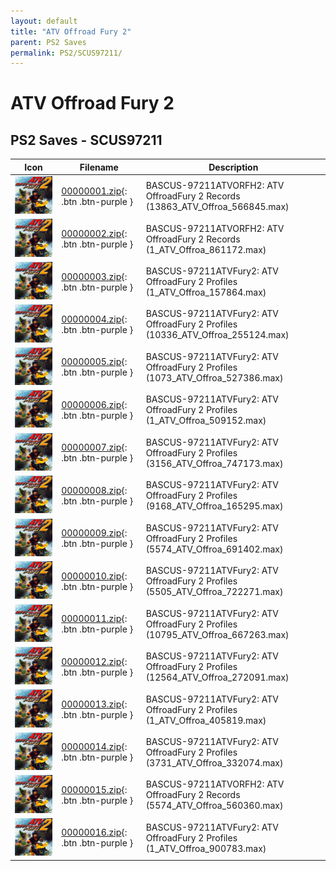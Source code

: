 ```yaml
---
layout: default
title: "ATV Offroad Fury 2"
parent: PS2 Saves
permalink: PS2/SCUS97211/
---
```

# ATV Offroad Fury 2

## PS2 Saves - SCUS97211

| Icon | Filename | Description |
|------|----------|-------------|
| ![ATV Offroad Fury 2](icon0.png) | [00000001.zip](00000001.zip){: .btn .btn-purple } | BASCUS-97211ATVORFH2: ATV OffroadFury 2 Records (13863_ATV_Offroa_566845.max) |
| ![ATV Offroad Fury 2](icon0.png) | [00000002.zip](00000002.zip){: .btn .btn-purple } | BASCUS-97211ATVORFH2: ATV OffroadFury 2 Records (1_ATV_Offroa_861172.max) |
| ![ATV Offroad Fury 2](icon0.png) | [00000003.zip](00000003.zip){: .btn .btn-purple } | BASCUS-97211ATVFury2: ATV OffroadFury 2 Profiles (1_ATV_Offroa_157864.max) |
| ![ATV Offroad Fury 2](icon0.png) | [00000004.zip](00000004.zip){: .btn .btn-purple } | BASCUS-97211ATVFury2: ATV OffroadFury 2 Profiles (10336_ATV_Offroa_255124.max) |
| ![ATV Offroad Fury 2](icon0.png) | [00000005.zip](00000005.zip){: .btn .btn-purple } | BASCUS-97211ATVFury2: ATV OffroadFury 2 Profiles (1073_ATV_Offroa_527386.max) |
| ![ATV Offroad Fury 2](icon0.png) | [00000006.zip](00000006.zip){: .btn .btn-purple } | BASCUS-97211ATVFury2: ATV OffroadFury 2 Profiles (1_ATV_Offroa_509152.max) |
| ![ATV Offroad Fury 2](icon0.png) | [00000007.zip](00000007.zip){: .btn .btn-purple } | BASCUS-97211ATVFury2: ATV OffroadFury 2 Profiles (3156_ATV_Offroa_747173.max) |
| ![ATV Offroad Fury 2](icon0.png) | [00000008.zip](00000008.zip){: .btn .btn-purple } | BASCUS-97211ATVFury2: ATV OffroadFury 2 Profiles (9168_ATV_Offroa_165295.max) |
| ![ATV Offroad Fury 2](icon0.png) | [00000009.zip](00000009.zip){: .btn .btn-purple } | BASCUS-97211ATVFury2: ATV OffroadFury 2 Profiles (5574_ATV_Offroa_691402.max) |
| ![ATV Offroad Fury 2](icon0.png) | [00000010.zip](00000010.zip){: .btn .btn-purple } | BASCUS-97211ATVFury2: ATV OffroadFury 2 Profiles (5505_ATV_Offroa_722271.max) |
| ![ATV Offroad Fury 2](icon0.png) | [00000011.zip](00000011.zip){: .btn .btn-purple } | BASCUS-97211ATVFury2: ATV OffroadFury 2 Profiles (10795_ATV_Offroa_667263.max) |
| ![ATV Offroad Fury 2](icon0.png) | [00000012.zip](00000012.zip){: .btn .btn-purple } | BASCUS-97211ATVFury2: ATV OffroadFury 2 Profiles (12564_ATV_Offroa_272091.max) |
| ![ATV Offroad Fury 2](icon0.png) | [00000013.zip](00000013.zip){: .btn .btn-purple } | BASCUS-97211ATVFury2: ATV OffroadFury 2 Profiles (1_ATV_Offroa_405819.max) |
| ![ATV Offroad Fury 2](icon0.png) | [00000014.zip](00000014.zip){: .btn .btn-purple } | BASCUS-97211ATVFury2: ATV OffroadFury 2 Profiles (3731_ATV_Offroa_332074.max) |
| ![ATV Offroad Fury 2](icon0.png) | [00000015.zip](00000015.zip){: .btn .btn-purple } | BASCUS-97211ATVORFH2: ATV OffroadFury 2 Records (5574_ATV_Offroa_560360.max) |
| ![ATV Offroad Fury 2](icon0.png) | [00000016.zip](00000016.zip){: .btn .btn-purple } | BASCUS-97211ATVFury2: ATV OffroadFury 2 Profiles (1_ATV_Offroa_900783.max) |
